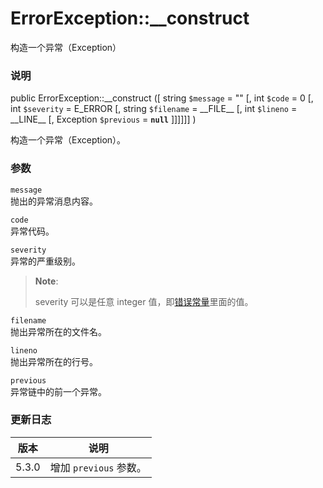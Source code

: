 ErrorException::\_\_construct
=============================

构造一个异常（Exception）

### 说明

<span class="modifier">public</span> <span
class="methodname">ErrorException::\_\_construct</span> (\[ <span
class="methodparam"><span class="type">string</span> `$message`<span
class="initializer"> = ""</span></span> \[, <span
class="methodparam"><span class="type">int</span> `$code`<span
class="initializer"> = 0</span></span> \[, <span
class="methodparam"><span class="type">int</span> `$severity`<span
class="initializer"> = E\_ERROR</span></span> \[, <span
class="methodparam"><span class="type">string</span> `$filename`<span
class="initializer"> = \_\_FILE\_\_</span></span> \[, <span
class="methodparam"><span class="type">int</span> `$lineno`<span
class="initializer"> = \_\_LINE\_\_</span></span> \[, <span
class="methodparam"><span class="type">Exception</span> `$previous`<span
class="initializer"> = **`null`**</span></span> \]\]\]\]\]\] )

构造一个异常（Exception）。

### 参数

`message`  
抛出的异常消息内容。

`code`  
异常代码。

`severity`  
异常的严重级别。

> **Note**:
>
> severity 可以是任意 <span class="type">integer</span>
> 值，即<a href="/errorfunc/constants.html" class="link">错误常量</a>里面的值。

`filename`  
抛出异常所在的文件名。

`lineno`  
抛出异常所在的行号。

`previous`  
异常链中的前一个异常。

### 更新日志

| 版本  | 说明                   |
|-------|------------------------|
| 5.3.0 | 增加 `previous` 参数。 |
